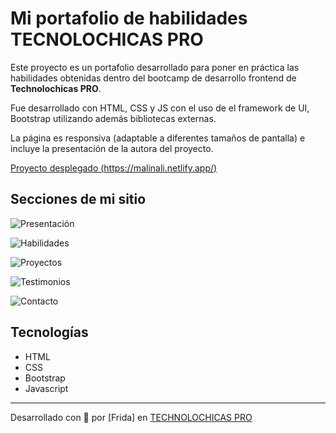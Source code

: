 # Mi portafolio de habilidades TECNOLOCHICAS PRO 

Este proyecto es un portafolio desarrollado para poner en práctica las habilidades obtenidas dentro del bootcamp de desarrollo frontend de **Technolochicas PRO**.

Fue desarrollado con HTML, CSS y JS con el uso de el framework de UI, Bootstrap utilizando además bibliotecas externas.

La página es responsiva (adaptable a diferentes tamaños de pantalla) e incluye la presentación de la autora del proyecto.

[Proyecto desplegado (https://malinali.netlify.app/)](https://malinali.netlify.app/)

## Secciones de mi sitio

![Presentación](assets/readme/1.png)

![Habilidades](assets/readme/2.png)

![Proyectos](assets/readme/3.png)

![Testimonios](assets/readme/4.png)

![Contacto](assets/readme/5.png)

## Tecnologías

* HTML
* CSS
* Bootstrap 
* Javascript

---

Desarrollado con  💜 por [Frida] en [TECHNOLOCHICAS PRO](https://tecnolochicas.mx/)